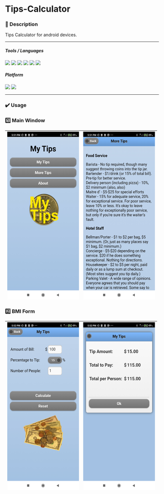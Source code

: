 # Tips-Calculator

### 📝 Description 
Tips Calculator for android devices. 

-----

##### Tools / Languages  
<img src="https://img.shields.io/badge/Cordova-35434F?logo=apache-cordova&logoColor=E8E8E8" /> <img src="https://img.shields.io/badge/gradle-02303A?logo=gradle&logoColor=E8E8E8" /> <img src="https://img.shields.io/badge/Android_Studio-3DDC84?logo=android-studio&logoColor=E8E8E8" /> <img src="https://img.shields.io/badge/JavaScript-323330?logo=javascript&logoColor=E8E8E8" /> <img src="https://img.shields.io/badge/HTML5-E34F26?logo=html5&logoColor=E8E8E8" /> <img src="https://img.shields.io/badge/CSS3-1572B6?logo=css3&logoColor=E8E8E8" />


##### Platform 
<img height="20" src="https://img.shields.io/badge/Android-3DDC84?style=for-the-badge&logo=android&logoColor=white" /> <img height="20" src="https://img.shields.io/badge/Windows-0078D6?logo=windows&logoColor=white" /> 


-----

### ✔️ Usage

### 1️⃣ Main Window


|  <img align="center" src="https://github.com/vzolotar/Tips-Calculator/blob/main/Images/image1.jpg" width="235" height="550"></a> | <img align="center" src="https://github.com/vzolotar/Tips-Calculator/blob/main/Images/image2.jpg" width="235" height="550"></a> |
| ------------- | ------------- |

### 2️⃣ BMI Form


|  <img align="center" src="https://github.com/vzolotar/Tips-Calculator/blob/main/Images/image3.jpg" width="235" height="550"></a> | <img align="center" src="https://github.com/vzolotar/Tips-Calculator/blob/main/Images/image4.jpg" width="235" height="550"></a> |
| ------------- | ------------- |
